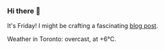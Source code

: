 ### Hi there :wave:

It's Friday! I might be crafting a fascinating [blog post](https://www.benjaminwuethrich.dev).

Weather in Toronto: overcast, at +6°C.
